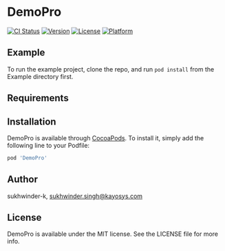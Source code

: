 # DemoPro

[![CI Status](http://img.shields.io/travis/sukhwinder-k/DemoPro.svg?style=flat)](https://travis-ci.org/sukhwinder-k/DemoPro)
[![Version](https://img.shields.io/cocoapods/v/DemoPro.svg?style=flat)](http://cocoapods.org/pods/DemoPro)
[![License](https://img.shields.io/cocoapods/l/DemoPro.svg?style=flat)](http://cocoapods.org/pods/DemoPro)
[![Platform](https://img.shields.io/cocoapods/p/DemoPro.svg?style=flat)](http://cocoapods.org/pods/DemoPro)

## Example

To run the example project, clone the repo, and run `pod install` from the Example directory first.

## Requirements

## Installation

DemoPro is available through [CocoaPods](http://cocoapods.org). To install
it, simply add the following line to your Podfile:

```ruby
pod 'DemoPro'
```

## Author

sukhwinder-k, sukhwinder.singh@kayosys.com

## License

DemoPro is available under the MIT license. See the LICENSE file for more info.
